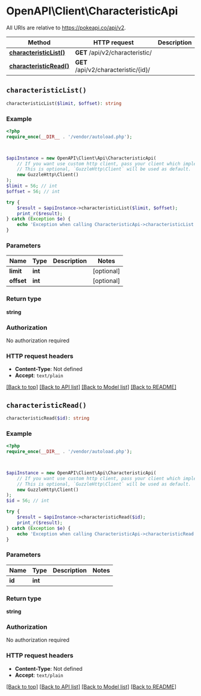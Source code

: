 # OpenAPI\Client\CharacteristicApi

All URIs are relative to https://pokeapi.co/api/v2.

Method | HTTP request | Description
------------- | ------------- | -------------
[**characteristicList()**](CharacteristicApi.md#characteristicList) | **GET** /api/v2/characteristic/ | 
[**characteristicRead()**](CharacteristicApi.md#characteristicRead) | **GET** /api/v2/characteristic/{id}/ | 


## `characteristicList()`

```php
characteristicList($limit, $offset): string
```



### Example

```php
<?php
require_once(__DIR__ . '/vendor/autoload.php');



$apiInstance = new OpenAPI\Client\Api\CharacteristicApi(
    // If you want use custom http client, pass your client which implements `GuzzleHttp\ClientInterface`.
    // This is optional, `GuzzleHttp\Client` will be used as default.
    new GuzzleHttp\Client()
);
$limit = 56; // int
$offset = 56; // int

try {
    $result = $apiInstance->characteristicList($limit, $offset);
    print_r($result);
} catch (Exception $e) {
    echo 'Exception when calling CharacteristicApi->characteristicList: ', $e->getMessage(), PHP_EOL;
}
```

### Parameters

Name | Type | Description  | Notes
------------- | ------------- | ------------- | -------------
 **limit** | **int**|  | [optional]
 **offset** | **int**|  | [optional]

### Return type

**string**

### Authorization

No authorization required

### HTTP request headers

- **Content-Type**: Not defined
- **Accept**: `text/plain`

[[Back to top]](#) [[Back to API list]](../../README.md#endpoints)
[[Back to Model list]](../../README.md#models)
[[Back to README]](../../README.md)

## `characteristicRead()`

```php
characteristicRead($id): string
```



### Example

```php
<?php
require_once(__DIR__ . '/vendor/autoload.php');



$apiInstance = new OpenAPI\Client\Api\CharacteristicApi(
    // If you want use custom http client, pass your client which implements `GuzzleHttp\ClientInterface`.
    // This is optional, `GuzzleHttp\Client` will be used as default.
    new GuzzleHttp\Client()
);
$id = 56; // int

try {
    $result = $apiInstance->characteristicRead($id);
    print_r($result);
} catch (Exception $e) {
    echo 'Exception when calling CharacteristicApi->characteristicRead: ', $e->getMessage(), PHP_EOL;
}
```

### Parameters

Name | Type | Description  | Notes
------------- | ------------- | ------------- | -------------
 **id** | **int**|  |

### Return type

**string**

### Authorization

No authorization required

### HTTP request headers

- **Content-Type**: Not defined
- **Accept**: `text/plain`

[[Back to top]](#) [[Back to API list]](../../README.md#endpoints)
[[Back to Model list]](../../README.md#models)
[[Back to README]](../../README.md)
